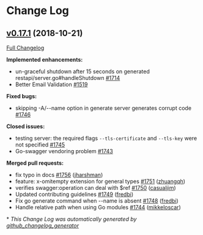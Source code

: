 # Change Log

## [v0.17.1](https://github.com/babbage88/go-swagger/tree/v0.17.1) (2018-10-21)
[Full Changelog](https://github.com/babbage88/go-swagger/compare/v0.17.0...v0.17.1)

**Implemented enhancements:**

- un-graceful shutdown after 15 seconds on generated restapi/server.go\#handleShutdown [\#1714](https://github.com/babbage88/go-swagger/issues/1714)
- Better Email Validation [\#1519](https://github.com/babbage88/go-swagger/issues/1519)

**Fixed bugs:**

- skipping -A/--name option in generate server generates corrupt code [\#1746](https://github.com/babbage88/go-swagger/issues/1746)

**Closed issues:**

- testing server: the required flags `--tls-certificate` and `--tls-key` were not specified [\#1745](https://github.com/babbage88/go-swagger/issues/1745)
- Go-swagger vendoring problem [\#1743](https://github.com/babbage88/go-swagger/issues/1743)

**Merged pull requests:**

- fix typo in docs [\#1756](https://github.com/babbage88/go-swagger/pull/1756) ([jharshman](https://github.com/jharshman))
- feature: x-omitempty extension for general types [\#1751](https://github.com/babbage88/go-swagger/pull/1751) ([zhuangqh](https://github.com/zhuangqh))
- verifies swagger:operation can deal with $ref [\#1750](https://github.com/babbage88/go-swagger/pull/1750) ([casualjim](https://github.com/casualjim))
- Updated contributing guidelines [\#1749](https://github.com/babbage88/go-swagger/pull/1749) ([fredbi](https://github.com/fredbi))
- Fix go generate command when --name is absent [\#1748](https://github.com/babbage88/go-swagger/pull/1748) ([fredbi](https://github.com/fredbi))
- Handle relative path when using Go modules [\#1744](https://github.com/babbage88/go-swagger/pull/1744) ([mikkeloscar](https://github.com/mikkeloscar))


\* *This Change Log was automatically generated by [github_changelog_generator](https://github.com/skywinder/Github-Changelog-Generator)*
